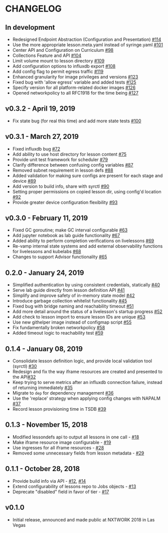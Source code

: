 # CHANGELOG

## In development

- Redesigned Endpoint Abstraction (Configuration and Presentation) [#114](https://github.com/nre-learning/syringe/pull/114)
- Use the more appropriate lesson.meta.yaml instead of syringe.yaml [#101](https://github.com/nre-learning/syringe/pull/101)
- Center API and Configuration on Curriculum [#98](https://github.com/nre-learning/syringe/pull/98)
- Collections Feature and API [#104](https://github.com/nre-learning/syringe/pull/104)
- Limit volume mount to lesson directory [#109](https://github.com/nre-learning/syringe/pull/109)
- Add configuration options to influxdb export [#108](https://github.com/nre-learning/syringe/pull/108)
- Add config flag to permit egress traffic [#119](https://github.com/nre-learning/syringe/pull/119)
- Enhanced granularity for image privileges and versions [#123](https://github.com/nre-learning/syringe/pull/123)
- Fixed bug with 'allow egress' variable and added tests [#125](https://github.com/nre-learning/syringe/pull/125)
- Specify version for all platform-related docker images [#126](https://github.com/nre-learning/syringe/pull/126)
- Opened networkpolicy to all RFC1918 for the time being [#127](https://github.com/nre-learning/syringe/pull/127)

## v0.3.2 - April 19, 2019

- Fix state bug (for real this time) and add more state tests [#100](https://github.com/nre-learning/syringe/pull/100)

## v0.3.1 - March 27, 2019

- Fixed influxdb bug [#72](https://github.com/nre-learning/syringe/pull/72)
- Add ability to use host directory for lesson content [#75](https://github.com/nre-learning/syringe/pull/75)
- Provide unit test framework for scheduler [#79](https://github.com/nre-learning/syringe/pull/79)
- Clarify difference between confusing config variables [#87](https://github.com/nre-learning/syringe/pull/87)
- Removed subnet requirement in lesson defs [#88](https://github.com/nre-learning/syringe/pull/88)
- Added validation for making sure configs are present for each stage and device [#89](https://github.com/nre-learning/syringe/pull/89)
- Add version to build info, share with syrctl [#90](https://github.com/nre-learning/syringe/pull/90)
- Setting proper permissions on copied lesson dir, using config'd location [#92](https://github.com/nre-learning/syringe/pull/92)
- Provide greater device configuration flexibility [#93](https://github.com/nre-learning/syringe/pull/93)

## v0.3.0 - February 11, 2019

- Fixed GC goroutine; make GC interval configurable [#63](https://github.com/nre-learning/syringe/pull/63)
- Add jupyter notebook as lab guide functionality [#67](https://github.com/nre-learning/syringe/pull/67)
- Added ability to perform completion verifications on livelessons [#69](https://github.com/nre-learning/syringe/pull/69)
- Re-vamp internal state systems and add external observability functions for livelessons and kubelabs [#68](https://github.com/nre-learning/syringe/pull/68)
- Changes to support Advisor functionality [#65](https://github.com/nre-learning/syringe/pull/65)

## 0.2.0 - January 24, 2019

- Simplified authentication by using consistent credentials, statically [#40](https://github.com/nre-learning/syringe/pull/40)
- Serve lab guide directly from lesson definition API [#41](https://github.com/nre-learning/syringe/pull/41)
- Simplify and improve safety of in-memory state model [#42](https://github.com/nre-learning/syringe/pull/42)
- Introduce garbage collection whitelist functionality [#45](https://github.com/nre-learning/syringe/pull/45)
- Fixed bug with bridge naming and reachability timeout [#51](https://github.com/nre-learning/syringe/pull/51)
- Add more detail around the status of a livelesson's startup progress [#52](https://github.com/nre-learning/syringe/pull/52)
- Add check to lesson import to ensure lesson IDs are unique [#53](https://github.com/nre-learning/syringe/pull/53)
- Use new githelper image instead of configmap script [#55](https://github.com/nre-learning/syringe/pull/55)
- Fix fundamentally broken networkpolicy [#58](https://github.com/nre-learning/syringe/pull/58)
- Added timeout logic to reachability test [#59](https://github.com/nre-learning/syringe/pull/59)

## 0.1.4 - January 08, 2019

- Consolidate lesson definition logic, and provide local validation tool (syrctl) [#30](https://github.com/nre-learning/syringe/pull/30)
- Redesign and fix the way iframe resources are created and presented to the API[#32](https://github.com/nre-learning/syringe/pull/32)
- Keep trying to serve metrics after an influxdb connection failure, instead of returning immediately [#35](https://github.com/nre-learning/syringe/pull/35)
- Migrate to `dep` for dependency management [#36](https://github.com/nre-learning/syringe/pull/36)
- Use the 'replace' strategy when applying config changes with NAPALM [#37](https://github.com/nre-learning/syringe/pull/37)
- Record lesson provisioning time in TSDB [#39](https://github.com/nre-learning/syringe/pull/39)

## 0.1.3 - November 15, 2018

- Modified lessondefs api to output all lessons in one call - [#18](https://github.com/nre-learning/syringe/pull/18)
- Make iframe resource image configurable - [#19](https://github.com/nre-learning/syringe/pull/19)
- Use ingresses for all iframe resources - [#28](https://github.com/nre-learning/syringe/pull/28)
- Removed some unnecessary fields from lesson metadata - [#29](https://github.com/nre-learning/syringe/pull/29)

## 0.1.1 - October 28, 2018

- Provide build info via API - [#12](https://github.com/nre-learning/syringe/pull/12), [#14](https://github.com/nre-learning/syringe/pull/14)
- Extend configurability of lessons repo to Jobs objects - [#13](https://github.com/nre-learning/syringe/pull/13)
- Deprecate "disabled" field in favor of tier - [#17](https://github.com/nre-learning/syringe/issues/17)

## v0.1.0

- Initial release, announced and made public at NXTWORK 2018 in Las Vegas
